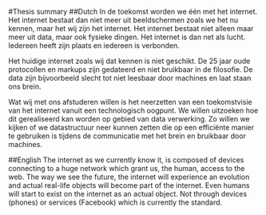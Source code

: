 #Thesis summary
##Dutch
In de toekomst worden we één met het internet. Het internet bestaat dan niet meer uit beeldschermen zoals we het nu kennen, maar het wij zijn het internet. Het internet bestaat niet alleen maar meer uit data, maar ook fysieke dingen. Het internet is dan net als lucht. Iedereen heeft zijn plaats en iedereen is verbonden. 

Het huidige internet zoals wij dat kennen is niet geschikt. De 25 jaar oude protocollen en markups zijn gedateerd en niet bruikbaar in de filosofie. De data zijn bijvoorbeeld slecht tot niet leesbaar door machines en laat staan ons brein.

Wat wij met ons afstuderen willen is het neerzetten van een toekomstvisie van het internet vanuit een technologisch oogpunt. We willen uitzoeken hoe dit gerealiseerd kan worden op gebied van data verwerking. Zo willen we kijken of we datastructuur neer kunnen zetten die op een efficiënte manier te gebruiken is tijdens de communicatie met het brein en bruikbaar door machines. 

##English
The internet as we currently know it, is composed of devices connecting to a huge network which grant us, the human, access to the web. The way we see the future, the internet will experience an evolution and actual real-life objects will become part of the internet. Even humans will start to exist on the internet as an actual object. Not through devices (phones) or services (Facebook) which is currently the standard.